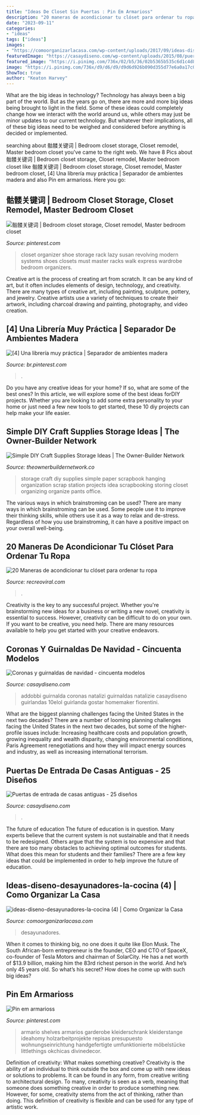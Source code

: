 ```yaml
---
title: "Ideas De Closet Sin Puertas : Pin Em Armarioss"
description: "20 maneras de acondicionar tu clóset para ordenar tu ropa"
date: "2023-09-11"
categories:
- "ideas"
tags: ["ideas"]
images:
- "https://comoorganizarlacasa.com/wp-content/uploads/2017/09/ideas-diseno-desayunadores-la-cocina-4.jpg"
featuredImage: "https://casaydiseno.com/wp-content/uploads/2015/08/puerta-madera-celeste-antigua.jpg"
featured_image: "https://i.pinimg.com/736x/02/b5/36/02b5365b535c6d1c4d836ad5668b0567.jpg"
image: "https://i.pinimg.com/736x/d9/d6/d9/d9d6d926b090d355d77e6a0a17c090e4.jpg"
ShowToc: true
author: "Keaton Harvey"
---
```



What are the big ideas in technology?
Technology has always been a big part of the world. But as the years go on, there are more and more big ideas being brought to light in the field. Some of these ideas could completely change how we interact with the world around us, while others may just be minor updates to our current technology. But whatever their implications, all of these big ideas need to be weighed and considered before anything is decided or implemented.

	

		
searching about 骷髅关键词 | Bedroom closet storage, Closet remodel, Master bedroom closet you've came to the right web. We have 8 Pics about 骷髅关键词 | Bedroom closet storage, Closet remodel, Master bedroom closet like 骷髅关键词 | Bedroom closet storage, Closet remodel, Master bedroom closet, [4] Una librería muy práctica | Separador de ambientes madera and also Pin em armarioss. Here you go:
		
    
## 骷髅关键词 | Bedroom Closet Storage, Closet Remodel, Master Bedroom Closet

<img loading=lazy src="https://i.pinimg.com/736x/02/b5/36/02b5365b535c6d1c4d836ad5668b0567.jpg" onerror="this.onerror=null;this.src='https://tse3.mm.bing.net/th?id=OIP.DQgKCxLdUatAdmNY0HD0uAHaJ3&amp;pid=15.1';" alt="骷髅关键词 | Bedroom closet storage, Closet remodel, Master bedroom closet">

_Source: pinterest.com_

>closet organizer shoe storage rack lazy susan revolving modern systems shoes closets must master racks walk express wardrobe bedroom organizers. 

	

Creative art is the process of creating art from scratch. It can be any kind of art, but it often includes elements of design, technology, and creativity. There are many types of creative art, including painting, sculpture, pottery, and jewelry. Creative artists use a variety of techniques to create their artwork, including charcoal drawing and painting, photography, and video creation.

    
## [4] Una Librería Muy Práctica | Separador De Ambientes Madera

<img loading=lazy src="https://i.pinimg.com/736x/d9/d6/d9/d9d6d926b090d355d77e6a0a17c090e4.jpg" onerror="this.onerror=null;this.src='https://tse3.mm.bing.net/th?id=OIP.64T7_4_R96OWMVsfnITkigHaH5&amp;pid=15.1';" alt="[4] Una librería muy práctica | Separador de ambientes madera">

_Source: br.pinterest.com_

>. 

	

Do you have any creative ideas for your home? If so, what are some of the best ones? In this article, we will explore some of the best ideas forDIY projects. Whether you are looking to add some extra personality to your home or just need a few new tools to get started, these 10 diy projects can help make your life easier.

    
## Simple DIY Craft Supplies Storage Ideas | The Owner-Builder Network

<img loading=lazy src="http://theownerbuildernetwork.co/wp-content/uploads/2014/06/Simple_DIY_Craft_Station_Storage_I_101.jpg" onerror="this.onerror=null;this.src='https://tse1.mm.bing.net/th?id=OIP.itXE5uaIbwr52AaqXbm06QHaLI&amp;pid=15.1';" alt="Simple DIY Craft Supplies Storage Ideas | The Owner-Builder Network">

_Source: theownerbuildernetwork.co_

>storage craft diy supplies simple paper scrapbook hanging organization scrap station projects idea scrapbooking storing closet organizing organize pants office. 

	

The various ways in which brainstroming can be used?
There are many ways in which brainstroming can be used. Some people use it to improve their thinking skills, while others use it as a way to relax and de-stress. Regardless of how you use brainstroming, it can have a positive impact on your overall well-being.

    
## 20 Maneras De Acondicionar Tu Clóset Para Ordenar Tu Ropa

<img loading=lazy src="https://www.recreoviral.com/wp-content/uploads/2018/03/clósets-10.jpg" onerror="this.onerror=null;this.src='https://tse4.mm.bing.net/th?id=OIP.rLnI1jtyw5-srIOZCWcJMQHaLH&amp;pid=15.1';" alt="20 Maneras de acondicionar tu clóset para ordenar tu ropa">

_Source: recreoviral.com_

>. 

	

Creativity is the key to any successful project. Whether you're brainstorming new ideas for a business or writing a new novel, creativity is essential to success. However, creativity can be difficult to do on your own. If you want to be creative, you need help. There are many resources available to help you get started with your creative endeavors.

    
## Coronas Y Guirnaldas De Navidad - Cincuenta Modelos

<img loading=lazy src="https://casaydiseno.com/wp-content/uploads/2015/08/guirnalda-puerta.roja-blanca.jpg" onerror="this.onerror=null;this.src='https://tse1.mm.bing.net/th?id=OIP.nOypyhO9SIr6EqKQgAXnWgHaJ3&amp;pid=15.1';" alt="Coronas y guirnaldas de navidad - cincuenta modelos">

_Source: casaydiseno.com_

>addobbi guirnalda coronas natalizi guirnaldas natalizie casaydiseno guirlandas 10elol guirlanda gostar homemaker fiorentini. 

	

What are the biggest planning challenges facing the United States in the next two decades?
There are a number of looming planning challenges facing the United States in the next two decades, but some of the higher-profile issues include: Increasing healthcare costs and population growth, growing inequality and wealth disparity, changing environmental conditions, Paris Agreement renegotiations and how they will impact energy sources and industry, as well as increasing international terrorism.

    
## Puertas De Entrada De Casas Antiguas - 25 Diseños

<img loading=lazy src="https://casaydiseno.com/wp-content/uploads/2015/08/puerta-madera-celeste-antigua.jpg" onerror="this.onerror=null;this.src='https://tse1.mm.bing.net/th?id=OIP.jYs-XhJ7HfnTet3M67eYnwHaLL&amp;pid=15.1';" alt="Puertas de entrada de casas antiguas - 25 diseños">

_Source: casaydiseno.com_

>. 

	

The future of education
The future of education is in question. Many experts believe that the current system is not sustainable and that it needs to be redesigned. Others argue that the system is too expensive and that there are too many obstacles to achieving optimal outcomes for students. What does this mean for students and their families?
There are a few key ideas that could be implemented in order to help improve the future of education.

    
## Ideas-diseno-desayunadores-la-cocina (4) | Como Organizar La Casa

<img loading=lazy src="https://comoorganizarlacasa.com/wp-content/uploads/2017/09/ideas-diseno-desayunadores-la-cocina-4.jpg" onerror="this.onerror=null;this.src='https://tse4.mm.bing.net/th?id=OIP.SV0l0UhvFgkFgYjE5XzzrwHaJ4&amp;pid=15.1';" alt="ideas-diseno-desayunadores-la-cocina (4) | Como Organizar la Casa">

_Source: comoorganizarlacasa.com_

>desayunadores. 

	

When it comes to thinking big, no one does it quite like Elon Musk. The South African-born entrepreneur is the founder, CEO and CTO of SpaceX, co-founder of Tesla Motors and chairman of SolarCity. He has a net worth of $13.9 billion, making him the 83rd richest person in the world. And he’s only 45 years old. So what’s his secret? How does he come up with such big ideas?

    
## Pin Em Armarioss

<img loading=lazy src="https://i.pinimg.com/736x/63/f5/62/63f562584153de4a5cc7798651045a6a.jpg" onerror="this.onerror=null;this.src='https://tse1.mm.bing.net/th?id=OIP.ZokXkSh0dVj6ssdRRtAfygHaNK&amp;pid=15.1';" alt="Pin em armarioss">

_Source: pinterest.com_

>armario shelves armarios garderobe kleiderschrank kleiderstange ideahomy holzarbeitprojekte repisas presupuesto wohnungseinrichtung handgefertigte umfunktionierte möbelstücke littlethings okchicas divinedecor. 

	

Definition of creativity: What makes something creative?
Creativity is the ability of an individual to think outside the box and come up with new ideas or solutions to problems. It can be found in any form, from creative writing to architectural design. To many, creativity is seen as a verb, meaning that someone does something creative in order to produce something new. However, for some, creativity stems from the act of thinking, rather than doing. This definition of creativity is flexible and can be used for any type of artistic work.

